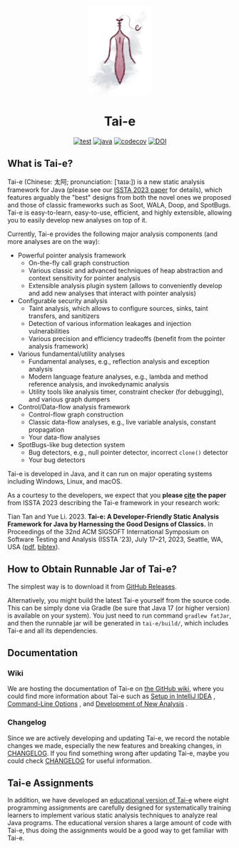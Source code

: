 <div align="center">
  <img src="tai-e-logo.png" height="200">

# Tai-e

[![test](https://github.com/pascal-lab/Tai-e/actions/workflows/test.yml/badge.svg)](https://github.com/pascal-lab/Tai-e/actions/workflows/test.yml)
[![java](https://img.shields.io/badge/Java-17-informational)](http://openjdk.java.net/)
[![codecov](https://codecov.io/gh/pascal-lab/Tai-e/branch/master/graph/badge.svg)](https://codecov.io/gh/pascal-lab/Tai-e)
[![DOI](https://img.shields.io/badge/DOI-10.1145/3597926.3598120-blue)](https://doi.org/10.1145/3597926.3598120)

</div>

## What is Tai-e?

Tai-e (Chinese: 太阿; pronunciation: [ˈtaɪə:]) is a new static analysis framework for Java (please
see our [ISSTA 2023 paper](https://cs.nju.edu.cn/tiantan/papers/issta2023.pdf) for details), which features arguably
the "best" designs from both the novel ones we proposed and those of classic frameworks such as
Soot, WALA, Doop, and SpotBugs. Tai-e is easy-to-learn, easy-to-use, efficient, and highly
extensible, allowing you to easily develop new analyses on top of it.

Currently, Tai-e provides the following major analysis components (and more analyses are on the
way):

- Powerful pointer analysis framework
  - On-the-fly call graph construction
  - Various classic and advanced techniques of heap abstraction and context sensitivity for pointer analysis
  - Extensible analysis plugin system (allows to conveniently develop and add new analyses that interact with pointer analysis)
- Configurable security analysis
  - Taint analysis, which allows to configure sources, sinks, taint transfers, and sanitizers
  - Detection of various information leakages and injection vulnerabilities
  - Various precision and efficiency tradeoffs (benefit from the pointer analysis framework)
- Various fundamental/utility analyses
  - Fundamental analyses, e.g., reflection analysis and exception analysis
  - Modern language feature analyses, e.g., lambda and method reference analysis, and invokedynamic analysis
  - Utility tools like analysis timer, constraint checker (for debugging), and various graph dumpers
- Control/Data-flow analysis framework
  - Control-flow graph construction
  - Classic data-flow analyses, e.g., live variable analysis, constant propagation
  - Your data-flow analyses
- SpotBugs-like bug detection system
  - Bug detectors, e.g., null pointer detector, incorrect `clone()` detector
  - Your bug detectors

Tai-e is developed in Java, and it can run on major operating systems including Windows, Linux, and
macOS.

As a courtesy to the developers, we expect that you **please [cite](docs/bibtex.txt) the paper** from ISSTA 2023 describing the Tai-e framework in your research work:

Tian Tan and Yue Li. 2023.
**Tai-e: A Developer-Friendly Static Analysis Framework for Java by Harnessing the Good Designs of Classics.**
In Proceedings of the 32nd ACM SIGSOFT International Symposium on Software Testing and Analysis (ISSTA '23), July 17–21, 2023, Seattle, WA, USA ([pdf](https://cs.nju.edu.cn/tiantan/papers/issta2023.pdf), [bibtex](docs/bibtex.txt)).

## How to Obtain Runnable Jar of Tai-e?

The simplest way is to download it
from [GitHub Releases](https://github.com/pascal-lab/Tai-e/releases).

Alternatively, you might build the latest Tai-e yourself from the source code. This can be simply
done via Gradle (be sure that Java 17 (or higher version) is available on your system). You just
need to run command `gradlew fatJar`, and then the runnable jar will be generated in `tai-e/build/`,
which includes Tai-e and all its dependencies.

## Documentation

### Wiki
We are hosting the documentation of Tai-e
on [the GitHub wiki](https://github.com/pascal-lab/Tai-e/wiki), where you could find more
information about Tai-e such
as [Setup in IntelliJ IDEA](https://github.com/pascal-lab/Tai-e/wiki/Setup-Tai%E2%80%90e-in-IntelliJ-IDEA)
, [Command-Line Options](https://github.com/pascal-lab/Tai-e/wiki/How-to-Run-Tai%E2%80%90e%3F-(command%E2%80%90line-options))
,
and [Development of New Analysis](https://github.com/pascal-lab/Tai-e/wiki/How-to-Develop-A-New-Analysis-on-Tai%E2%80%90e%3F)
.

### Changelog
Since we are actively developing and updating Tai-e, we record the notable changes we made, especially the new features and breaking changes, in [CHANGELOG](CHANGELOG.md). If you find something wrong after updating Tai-e, maybe you could check [CHANGELOG](CHANGELOG.md) for useful information.

## Tai-e Assignments

In addition, we have developed
an [educational version of Tai-e](http://tai-e.pascal-lab.net/en/intro/overview.html) where eight
programming assignments are carefully designed for systematically training learners to implement
various static analysis techniques to analyze real Java programs. The educational version shares a
large amount of code with Tai-e, thus doing the assignments would be a good way to get familiar with
Tai-e.
